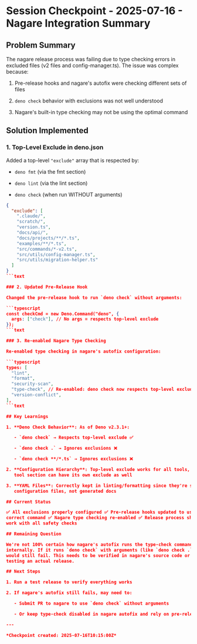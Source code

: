 # Session Checkpoint - 2025-07-16 - Nagare Integration Summary

## Problem Summary

The nagare release process was failing due to type checking errors in excluded
files (v2 files and config-manager.ts). The issue was complex because:

1. Pre-release hooks and nagare's autofix were checking different sets of files

2. `deno check` behavior with exclusions was not well understood

3. Nagare's built-in type checking may not be using the optimal command

## Solution Implemented

### 1. Top-Level Exclude in deno.json

Added a top-level `"exclude"` array that is respected by:

- `deno fmt` (via the fmt section)

- `deno lint` (via the lint section)

- `deno check` (when run WITHOUT arguments)

````json
{
  "exclude": [
    ".claude/",
    "scratch/",
    "version.ts",
    "docs/api/",
    "docs/projects/**/*.ts",
    "examples/**/*.ts",
    "src/commands/*-v2.ts",
    "src/utils/config-manager.ts",
    "src/utils/migration-helper.ts"
  ]
}
```text

### 2. Updated Pre-Release Hook

Changed the pre-release hook to run `deno check` without arguments:

```typescript
const checkCmd = new Deno.Command("deno", {
  args: ["check"], // No args = respects top-level exclude
});
```text

### 3. Re-enabled Nagare Type Checking

Re-enabled type checking in nagare's autofix configuration:

```typescript
types: [
  "lint",
  "format",
  "security-scan",
  "type-check", // Re-enabled: deno check now respects top-level exclude
  "version-conflict",
],
```text

## Key Learnings

1. **Deno Check Behavior**: As of Deno v2.3.1+:

   - `deno check` → Respects top-level exclude ✅

   - `deno check .` → Ignores exclusions ❌

   - `deno check **/*.ts` → Ignores exclusions ❌

2. **Configuration Hierarchy**: Top-level exclude works for all tools, but each
   tool section can have its own exclude as well

3. **YAML Files**: Correctly kept in linting/formatting since they're source
   configuration files, not generated docs

## Current Status

✅ All exclusions properly configured ✅ Pre-release hooks updated to use
correct command ✅ Nagare type checking re-enabled ✅ Release process should now
work with all safety checks

## Remaining Question

We're not 100% certain how nagare's autofix runs the type-check command
internally. If it runs `deno check` with arguments (like `deno check .`), it
would still fail. This needs to be verified in nagare's source code or through
testing an actual release.

## Next Steps

1. Run a test release to verify everything works

2. If nagare's autofix still fails, may need to:

   - Submit PR to nagare to use `deno check` without arguments

   - Or keep type-check disabled in nagare autofix and rely on pre-release hooks

---

*Checkpoint created: 2025-07-16T10:15:00Z*
````
